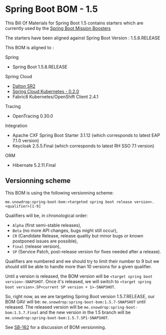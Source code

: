 # Spring Boot BOM - 1.5 

This Bill Of Materials for Spring Boot 1.5 contains starters which are currently used by the 
[Spring Boot Mission Boosters](https://github.com/snowdrop?q=booster)

The starters have been aligned against Spring Boot Version : 1.5.8.RELEASE

This BOM is aligned to : 

Spring
- Spring Boot 1.5.8.RELEASE

Spring Cloud
- [Dalton SR2](https://spring.io/blog/2017/07/21/spring-cloud-dalston-sr2-is-available-now)
- [Spring Cloud Kubernetes - 0.2.0](https://github.com/spring-cloud-incubator/spring-cloud-kubernetes/tree/v0.2.0.RELEASE)
- Fabric8 Kubernetes/OpenShift Client 2.4.1

Tracing
- OpenTracing 0.30.0

Integration
- Apache CXF Spring Boot Starter 3.1.12 (which corresponds to latest EAP 7.1.0 version)
- Keycloak 2.5.5.Final (which corresponds to latest RH SSO 7.1 version)

ORM
- Hibernate 5.2.11.Final

## Versionning scheme

This BOM is using the following versionning scheme:

`me.snowdrop:spring-boot-bom:<targeted spring boot release version>.<qualifier>[1-9]`

Qualifiers will be, in chronological order:
 - `Alpha` (first semi-stable releases),
 - `Beta` (no more API changes, bugs might still occur),
 - `CR` (Candidate Release, release quality but minor bugs or known postponed issues are possible),
 - `Final` (release version),
 - `SP` (Service Patch, post-release version for fixes needed after a release).

Qualifiers are numbered and we should try to limit their number to 9 but we should still be able to handle more than 10 versions for a given qualifier.

Until a version is released, the BOM version will be `<target spring boot version>-SNAPSHOT`. Once it's released, we will switch to `<target spring boot version>.SP<current SP version + 1>-SNAPSHOT`.

So, right now, as we are targeting Spring Boot version 1.5.7.RELEASE, our BOM GAV will be: 
`me.snowdrop:spring-boot-bom:1.5.7-SNAPSHOT` until released. The released version will be 
`me.snowdrop:spring-boot-bom:1.5.7.Final` and the new version in the 1.5 branch will 
be `me.snowdrop:spring-boot-bom:1.5.7.SP1-SNAPSHOT`.

See [SB-162](https://issues.jboss.org/browse/SB-162) for a discussion of BOM versionning.
